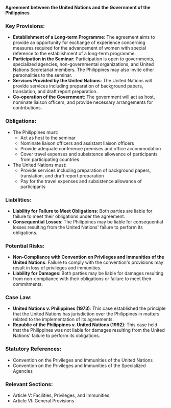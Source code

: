 **Agreement between the United Nations and the Government of the Philippines**

### Key Provisions:

*   **Establishment of a Long-term Programme**: The agreement aims to provide an opportunity for exchange of experience concerning measures required for the advancement of women with special reference to the establishment of a long-term programme.
*   **Participation in the Seminar**: Participation is open to governments, specialized agencies, non-governmental organizations, and United Nations Secretariat members. The Philippines may also invite other personalities to the seminar.
*   **Services Provided by the United Nations**: The United Nations will provide services including preparation of background papers, translation, and draft report preparation.
*   **Co-operation of the Government**: The government will act as host, nominate liaison officers, and provide necessary arrangements for contributions.

### Obligations:

*   The Philippines must:
    *   Act as host to the seminar
    *   Nominate liaison officers and assistant liaison officers
    *   Provide adequate conference premises and office accommodation
    *   Cover travel expenses and subsistence allowance of participants from participating countries
*   The United Nations must:
    *   Provide services including preparation of background papers, translation, and draft report preparation
    *   Pay for the travel expenses and subsistence allowance of participants

### Liabilities:

*   **Liability for Failure to Meet Obligations**: Both parties are liable for failure to meet their obligations under the agreement.
*   **Consequential Losses**: The Philippines may be liable for consequential losses resulting from the United Nations' failure to perform its obligations.

### Potential Risks:

*   **Non-Compliance with Convention on Privileges and Immunities of the United Nations**: Failure to comply with the convention's provisions may result in loss of privileges and immunities.
*   **Liability for Damages**: Both parties may be liable for damages resulting from non-compliance with their obligations or failure to meet their commitments.

### Case Law:

*   **United Nations v. Philippines (1973)**: This case established the principle that the United Nations has jurisdiction over the Philippines in matters related to the implementation of its agreements.
*   **Republic of the Philippines v. United Nations (1992)**: This case held that the Philippines was not liable for damages resulting from the United Nations' failure to perform its obligations.

### Statutory References:

*   Convention on the Privileges and Immunities of the United Nations
*   Convention on the Privileges and Immunities of the Specialized Agencies

### Relevant Sections:

*   Article V: Facilities, Privileges, and Immunities
*   Article VI: General Provisions